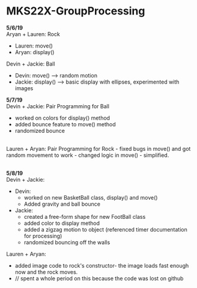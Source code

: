 # MKS22X-GroupProcessing

<b>5/6/19</b><br>
Aryan + Lauren: Rock
- Lauren: move()
- Aryan: display()

Devin + Jackie: Ball
- Devin: move() --> random motion
- Jackie: display() --> basic display with ellipses, experimented with images

<b>5/7/19</b><br>
Devin + Jackie: Pair Programming for Ball
- worked on colors for display() method
- added bounce feature to move() method
- randomized bounce 
<br>
Lauren + Aryan: Pair Programming for Rock
- fixed bugs in move() and got random movement to work
- changed logic in move() - simplified.

<br><b>5/8/19</b><br>
Devin + Jackie:
- Devin: 
  - worked on new BasketBall class, display() and move()
  - Added gravity and ball bounce 
- Jackie: 
  - created a free-form shape for new FootBall class
  - added color to display method
  - added a zigzag motion to object (referenced timer documentation for processing)
  - randomized bouncing off the walls

Lauren + Aryan:
- added image code to rock's constructor- the image loads fast enough now and the rock moves.
- // spent a whole period on this because the code was lost on github
